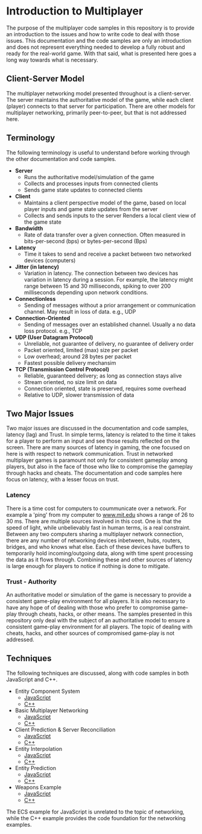 # Introduction to Multiplayer

The purpose of the multiplayer code samples in this repository is to provide an introduction to the issues and how to write code to deal with those issues.  This documentation and the code samples are only an introduction and does not represent everything needed to develop a fully robust and ready for the real-world game.  With that said, what is presented here goes a long way towards what is necessary.

## Client-Server Model

The multiplayer networking model presented throughout is a client-server.  The server maintains the authoritative model of the game, while each client (player) connects to that server for participation.  There are other models for multiplayer networking, primarily peer-to-peer, but that is not addressed here.

## Terminology

The following terminology is useful to understand before working through the other documentation and code samples.

* **Server**
  * Runs the authoritative model/simulation of the game
  * Collects and processes inputs from connected clients
  * Sends game state updates to connected clients
* **Client**
  * Maintains a client perspective model of the game, based on local player inputs and game state updates from the server
  * Collects and sends inputs to the server
  Renders a local client view of the game state
* **Bandwidth**
  * Rate of data transfer over a given connection.  Often measured in bits-per-second (bps) or bytes-per-second (Bps)
* **Latency**
  * Time it takes to send and receive a packet between two networked devices (computers)
* **Jitter (in latency)**
  * Variation in latency.  The connection between two devices has variation in latency during a session.  For example, the latency might range between 15 and 30 milliseconds, spiking to over 200 milliseconds depending upon network conditions.
* **Connectionless**
  * Sending of messages without a prior arrangement or communication channel.  May result in loss of data.  e.g., UDP
* **Connection-Oriented**
  * Sending of messages over an established channel.  Usually a no data loss protocol.  e.g., TCP
* **UDP (User Datagram Protocol)**
  * Unreliable, not guarantee of delivery, no guarantee of delivery order
  * Packet oriented, limited (max) size per packet
  * Low overhead; around 28 bytes per packet
  * Fastest possible delivery mechansim
* **TCP (Transmission Control Protocol)**
  * Reliable, guaranteed delivery; as long as connection stays alive
  * Stream oriented, no size limit on data
  * Connection oriented, state is preserved, requires some overhead
  * Relative to UDP, slower transmission of data

## Two Major Issues

Two major issues are discussed in the documentation and code samples, latency (lag) and Trust.  In simple terms, latency is related to the time it takes for a player to perform an input and see those results reflected on the screen.  There are many sources of latency in gaming, the one focused on here is with respect to network communication.  Trust in networked multiplayer games is paramount not only for consistent gameplay among players, but also in the face of those who like to compromise the gameplay through hacks and cheats.  The documentation and code samples here focus on latency, with a lesser focus on trust.

### Latency

There is a time cost for computers to coummunicate over a network.  For example a 'ping' from my computer to www.mit.edu shows a range of 26 to 30 ms.  There are multiple sources involved in this cost.  One is that the speed of light, while unbelievably fast in human terms, is a real constraint.  Between any two computers sharing a multiplayer network connection, there are any number of networking devices inbetween, hubs, routers, bridges, and who knows what else.  Each of these devices have buffers to temporarily hold incoming/outgoing data, along with time spent processing the data as it flows through.  Combining these and other sources of latency is large enough for players to notice if nothing is done to mitigate.

### Trust - Authority

An authoritative model or simulation of the game is necessary to provide a consistent game-play environment for all players.  It is also necessary to have any hope of of dealing with those who prefer to compromise game-play through cheats, hacks, or other means.  The samples presented in this repository only deal with the subject of an authoritative model to ensure a consistent game-play environment for all players.  The topic of dealing with cheats, hacks, and other sources of compromised game-play is not addressed.

## Techniques

The following techniques are discussed, along with code samples in both JavaScript and C++.

* Entity Component System
  * [JavaScript](https://github.com/ProfPorkins/GameTech/tree/master/JavaScript/SnakeGame-ECS)
  * [C++](https://github.com/ProfPorkins/GameTech/tree/master/C%2B%2B/MultiPlayer/Step%200%20-%20ECS)
* Basic Multiplayer Networking
  * [JavaScript](https://github.com/ProfPorkins/GameTech/tree/master/JavaScript/MultiPlayer/Step%201%20-%20Basic/)
  * [C++](https://github.com/ProfPorkins/GameTech/tree/master/C%2B%2B/MultiPlayer/Step%201%20-%20Basic/)
* Client Prediction & Server Reconciliation
  * [JavaScript](https://github.com/ProfPorkins/GameTech/tree/master/JavaScript/MultiPlayer/Step%202%20-%20Client%20Prediction)
  * [C++](https://github.com/ProfPorkins/GameTech/tree/master/C%2B%2B/MultiPlayer/Step%202%20-%20Client%20Prediction)
* Entity Interpolation
  * [JavaScript](https://github.com/ProfPorkins/GameTech/tree/master/JavaScript/MultiPlayer/Step%203%20-%20Entity%20Interpolation)
  * [C++](https://github.com/ProfPorkins/GameTech/tree/master/C%2B%2B/MultiPlayer/Step%203%20-%20Entity%20Interpolation)
* Entity Prediction
  * [JavaScript](https://github.com/ProfPorkins/GameTech/tree/master/JavaScript/MultiPlayer/Step%204%20-%20Entity%20Prediction)
  * [C++](https://github.com/ProfPorkins/GameTech/tree/master/C%2B%2B/MultiPlayer/Step%204%20-%20Entity%20Prediction)
* Weapons Example
  * [JavaScript](https://github.com/ProfPorkins/GameTech/tree/master/JavaScript/MultiPlayer/Step%205%20-%20Weapons)
  * [C++](https://github.com/ProfPorkins/GameTech/tree/master/C%2B%2B/MultiPlayer/Step%205%20-%20Weapons)

The ECS example for JavaScript is unrelated to the topic of networking, while the C++ example provides the code foundation for the networking examples.